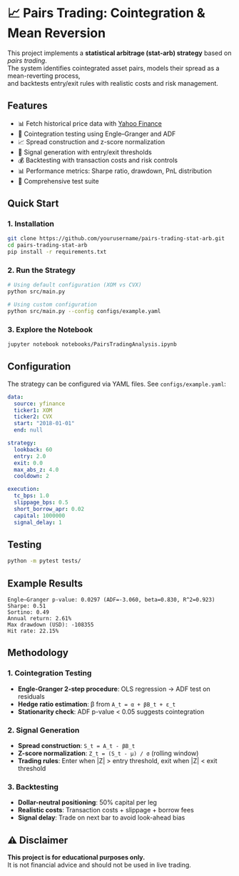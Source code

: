 # 📈 Pairs Trading: Cointegration & Mean Reversion

This project implements a **statistical arbitrage (stat-arb) strategy** based on *pairs trading*.  
The system identifies cointegrated asset pairs, models their spread as a mean-reverting process,  
and backtests entry/exit rules with realistic costs and risk management.

## Features
- 📊 Fetch historical price data with [Yahoo Finance](https://pypi.org/project/yfinance/)
- 🔬 Cointegration testing using Engle–Granger and ADF
- 📈 Spread construction and z-score normalization
- 🎯 Signal generation with entry/exit thresholds
- 💰 Backtesting with transaction costs and risk controls
- 📊 Performance metrics: Sharpe ratio, drawdown, PnL distribution
- 🧪 Comprehensive test suite

## Quick Start

### 1. Installation
```bash
git clone https://github.com/yourusername/pairs-trading-stat-arb.git
cd pairs-trading-stat-arb
pip install -r requirements.txt
```

### 2. Run the Strategy
```bash
# Using default configuration (XOM vs CVX)
python src/main.py

# Using custom configuration
python src/main.py --config configs/example.yaml
```

### 3. Explore the Notebook
```bash
jupyter notebook notebooks/PairsTradingAnalysis.ipynb
```

## Configuration

The strategy can be configured via YAML files. See `configs/example.yaml`:

```yaml
data:
  source: yfinance    
  ticker1: XOM
  ticker2: CVX
  start: "2018-01-01"
  end: null

strategy:
  lookback: 60
  entry: 2.0
  exit: 0.0
  max_abs_z: 4.0
  cooldown: 2

execution:
  tc_bps: 1.0
  slippage_bps: 0.5
  short_borrow_apr: 0.02
  capital: 1000000
  signal_delay: 1
```

## Testing
```bash
python -m pytest tests/
```

## Example Results
```
Engle–Granger p-value: 0.0297 (ADF=-3.060, beta=0.830, R^2=0.923)
Sharpe: 0.51
Sortino: 0.49
Annual return: 2.61%
Max drawdown (USD): -108355
Hit rate: 22.15%
```

## Methodology

### 1. Cointegration Testing
- **Engle-Granger 2-step procedure**: OLS regression → ADF test on residuals
- **Hedge ratio estimation**: β from `A_t = α + βB_t + ε_t`
- **Stationarity check**: ADF p-value < 0.05 suggests cointegration

### 2. Signal Generation
- **Spread construction**: `S_t = A_t - βB_t`
- **Z-score normalization**: `Z_t = (S_t - μ) / σ` (rolling window)
- **Trading rules**: Enter when |Z| > entry threshold, exit when |Z| < exit threshold

### 3. Backtesting
- **Dollar-neutral positioning**: 50% capital per leg
- **Realistic costs**: Transaction costs + slippage + borrow fees
- **Signal delay**: Trade on next bar to avoid look-ahead bias

## ⚠️ Disclaimer

**This project is for educational purposes only.**  
It is not financial advice and should not be used in live trading.
